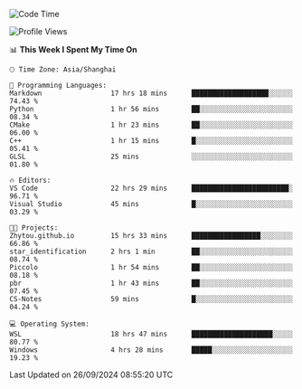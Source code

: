 <!--START_SECTION:waka-->
![Code Time](http://img.shields.io/badge/Code%20Time-2%2C028%20hrs%2016%20mins-blue)

![Profile Views](http://img.shields.io/badge/Profile%20Views-0-blue)

📊 **This Week I Spent My Time On** 

```text
🕑︎ Time Zone: Asia/Shanghai

💬 Programming Languages: 
Markdown                 17 hrs 18 mins      ███████████████████░░░░░░   74.43 % 
Python                   1 hr 56 mins        ██░░░░░░░░░░░░░░░░░░░░░░░   08.34 % 
CMake                    1 hr 23 mins        ██░░░░░░░░░░░░░░░░░░░░░░░   06.00 % 
C++                      1 hr 15 mins        █░░░░░░░░░░░░░░░░░░░░░░░░   05.41 % 
GLSL                     25 mins             ░░░░░░░░░░░░░░░░░░░░░░░░░   01.80 % 

🔥 Editors: 
VS Code                  22 hrs 29 mins      ████████████████████████░   96.71 % 
Visual Studio            45 mins             █░░░░░░░░░░░░░░░░░░░░░░░░   03.29 % 

🐱‍💻 Projects: 
Zhytou.github.io         15 hrs 33 mins      █████████████████░░░░░░░░   66.86 % 
star_identification      2 hrs 1 min         ██░░░░░░░░░░░░░░░░░░░░░░░   08.74 % 
Piccolo                  1 hr 54 mins        ██░░░░░░░░░░░░░░░░░░░░░░░   08.18 % 
pbr                      1 hr 43 mins        ██░░░░░░░░░░░░░░░░░░░░░░░   07.45 % 
CS-Notes                 59 mins             █░░░░░░░░░░░░░░░░░░░░░░░░   04.24 % 

💻 Operating System: 
WSL                      18 hrs 47 mins      ████████████████████░░░░░   80.77 % 
Windows                  4 hrs 28 mins       █████░░░░░░░░░░░░░░░░░░░░   19.23 % 
```


 Last Updated on 26/09/2024 08:55:20 UTC
<!--END_SECTION:waka-->
